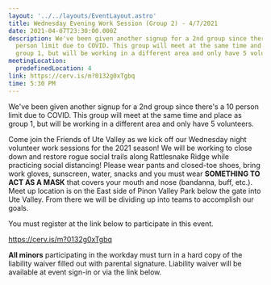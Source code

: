 ```yaml
---
layout: '../../layouts/EventLayout.astro'
title: Wednesday Evening Work Session (Group 2) - 4/7/2021
date: 2021-04-07T23:30:00.000Z
description: We've been given another signup for a 2nd group since there's a 10
  person limit due to COVID. This group will meet at the same time and place as
  group 1, but will be working in a different area and only have 5 volunteers.
meetingLocation:
  predefinedLocation: 4
link: https://cerv.is/m?0132g0xTgbq
time: 5:30 PM
---
```


We've been given another signup for a 2nd group since there's a 10 person limit due to COVID. This group will meet at the same time and place as group 1, but will be working in a different area and only have 5 volunteers.

Come join the Friends of Ute Valley as we kick off our Wednesday night volunteer work sessions for the 2021 season! We will be working to close down and restore rogue social trails along Rattlesnake Ridge while practicing social distancing! Please wear pants and closed-toe shoes, bring work gloves, sunscreen, water, snacks and you must wear **SOMETHING TO ACT AS A MASK** that covers your mouth and nose (bandanna, buff, etc.). Meet up location is on the East side of Pinon Valley Park below the gate into Ute Valley. From there we will be dividing up into teams to accomplish our goals.

You must register at the link below to participate in this event.

<https://cerv.is/m?0132g0xTgbq>

**All minors** participating in the workday must turn in a hard copy of the liability waiver filled out with parental signature. Liability waiver will be available at event sign-in or via the link below.
